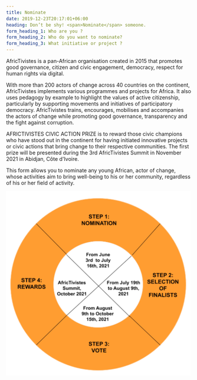 ```yaml
---
title: Nominate
date: 2019-12-23T20:17:01+06:00
heading: Don’t be shy! <span>Nominate</span> someone.
form_heading_1: Who are you ?
form_heading_2: Who do you want to nominate?
form_heading_3: What initiative or project ?
---
```

AfricTivistes is a pan-African organisation created in 2015 that promotes good governance, citizen and civic engagement, democracy, respect for human rights via digital. 

With more than 200 actors of change across 40 countries on the continent, AfricTivistes implements various programmes and projects for Africa. It also uses pedagogy by example to highlight the values of active citizenship, particularly by supporting movements and initiatives of participatory democracy. AfricTivistes trains, encourages, mobilises and accompanies the actors of change while promoting good governance, transparency and the fight against corruption.

AFRICTIVISTES CIVIC ACTION PRIZE is to reward those civic champions who have stood out in the continent for having initiated innovative projects or civic actions that bring change to their respective communities. The first prize will be presented during the 3rd AfricTivistes Summit in November 2021 in Abidjan, Côte d'Ivoire.

This form allows you to nominate any young African, actor of change, whose activities aim to bring well-being to his or her community, regardless of his or her field of activity.

![AfricTivistes Prize selection process](/images/diagrammeEn.png)
